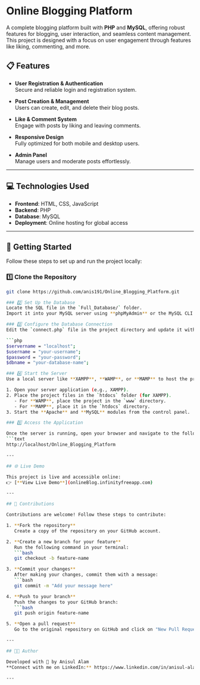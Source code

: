 # Online Blogging Platform

A complete blogging platform built with **PHP** and **MySQL**, offering robust features for blogging, user interaction, and seamless content management. This project is designed with a focus on user engagement through features like liking, commenting, and more.

## 📋 Features

- **User Registration & Authentication**  
  Secure and reliable login and registration system.
  
- **Post Creation & Management**  
  Users can create, edit, and delete their blog posts.
  
- **Like & Comment System**  
  Engage with posts by liking and leaving comments.
  
- **Responsive Design**  
  Fully optimized for both mobile and desktop users.
  
- **Admin Panel**  
  Manage users and moderate posts effortlessly.

---

## 💻 Technologies Used

- **Frontend**: HTML, CSS, JavaScript  
- **Backend**: PHP  
- **Database**: MySQL  
- **Deployment**: Online hosting for global access

---

## 🚀 Getting Started

Follow these steps to set up and run the project locally:

### 1️⃣ Clone the Repository
```bash
git clone https://github.com/anis191/Online_Blogging_Platform.git

### 2️⃣ Set Up the Database
Locate the SQL file in the `Full_Database/` folder.  
Import it into your MySQL server using **phpMyAdmin** or the MySQL CLI.

### 3️⃣ Configure the Database Connection
Edit the `connect.php` file in the project directory and update it with your database credentials:

```php
$servername = "localhost";
$username = "your-username";
$password = "your-password";
$dbname = "your-database-name";

### 4️⃣ Start the Server
Use a local server like **XAMPP**, **WAMP**, or **MAMP** to host the project files.  

1. Open your server application (e.g., XAMPP).  
2. Place the project files in the `htdocs` folder (for XAMPP).  
   - For **WAMP**, place the project in the `www` directory.  
   - For **MAMP**, place it in the `htdocs` directory.  
3. Start the **Apache** and **MySQL** modules from the control panel.  

### 5️⃣ Access the Application

Once the server is running, open your browser and navigate to the following URL:  
```text
http://localhost/Online_Blogging_Platform

---

## 🌐 Live Demo

This project is live and accessible online:  
👉 [**View Live Demo**](onlineBlog.infinityfreeapp.com)

---

## 🤝 Contributions

Contributions are welcome! Follow these steps to contribute:

1. **Fork the repository**  
   Create a copy of the repository on your GitHub account.

2. **Create a new branch for your feature**  
   Run the following command in your terminal:
   ```bash
   git checkout -b feature-name

3. **Commit your changes**  
   After making your changes, commit them with a message:
   ```bash
   git commit -m "Add your message here"

4. **Push to your branch**  
   Push the changes to your GitHub branch:
   ```bash
   git push origin feature-name

5. **Open a pull request**  
   Go to the original repository on GitHub and click on "New Pull Request."

---

## 🧑‍💻 Author

Developed with 💙 by Anisul Alam
**Connect with me on LinkedIn:** https://www.linkedin.com/in/anisul-alam-a330042a9/

---